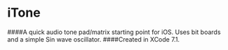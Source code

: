 # iTone
####A quick audio tone pad/matrix starting point for iOS. Uses bit boards and a simple Sin wave oscillator.
####Created in XCode 7.1.
